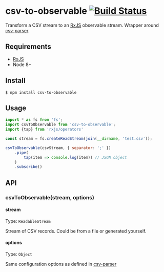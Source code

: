 # csv-to-observable [![Build Status](https://travis-ci.org/SimonJang/csv-to-observable.svg?branch=master)](https://travis-ci.org/SimonJang/csv-to-observable)

Transform a CSV stream to an [RxJS](https://www.npmjs.com/package/rxjs) observable stream. Wrapper around [csv-parser](https://www.npmjs.com/package/csv-parser)

## Requirements

 - [RxJS](https://www.npmjs.com/package/rxjs)
 - Node 8+

## Install

```
$ npm install csv-to-observable
```

## Usage

```js
import * as fs from 'fs';
import csvToObservable from 'csv-to-observable';
import {tap} from 'rxjs/operators'

const stream = fs.createReadStream(join(__dirname, 'test.csv'));

csvToObservable(csvStream, { separator: ';' })
	.pipe(
		tap(item => console.log(item)) // JSON object
	)
	.subscribe()

```

## API

### csvToObservable(stream, options)

#### stream

Type: `ReadableStream`

Stream of CSV records. Could be from a file or generated yourself.

#### options

Type: `Object`

Same configuration options as defined in [csv-parser](https://www.npmjs.com/package/csv-parser)
